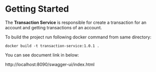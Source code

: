 # Getting Started

The **Transaction Service** is responsible for create a transaction for an account and getting transactions of an account.

To build the project run following docker command from same directory:

`docker build -t transaction-service:1.0.1 .`

You can see document link in below:

http://localhost:8090/swagger-ui/index.html